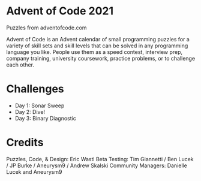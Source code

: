 # Advent of Code 2021

Puzzles from adventofcode.com 

Advent of Code is an Advent calendar of small programming puzzles for a variety of skill sets and skill levels that can be solved in any programming language you like. People use them as a speed contest, interview prep, company training, university coursework, practice problems, or to challenge each other.

# Challenges
* Day 1: Sonar Sweep
* Day 2: Dive!
* Day 3: Binary Diagnostic


# Credits
Puzzles, Code, & Design: Eric Wastl
Beta Testing: Tim Giannetti / Ben Lucek / JP Burke / Aneurysm9 / Andrew Skalski
Community Managers: Danielle Lucek and Aneurysm9
